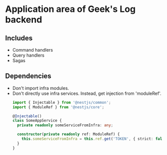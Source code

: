 # Application area of Geek's Log backend

## Includes
* Command handlers
* Query handlers
* Sagas

## Dependencies
* Don't import infra modules.
* Don't directly use infra services. Instead, get injection from 'moduleRef'.
  ```typescript
  import { Injectable } from '@nestjs/common';
  import { ModuleRef } from '@nestjs/core';
  
  @Injectable()
  class SomeAppService {
    private readonly someServiceFromInfra: any;
  
    constructor(private readonly ref: ModuleRef) {
      this.someServiceFromInfra = this.ref.get('TOKEN', { strict: false });
    }
  }
  ```
